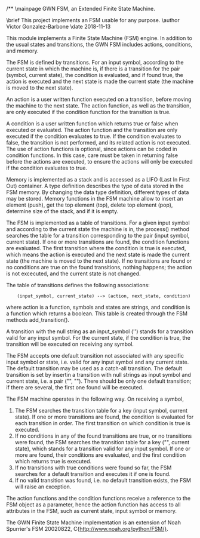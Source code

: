 /** \mainpage GWN FSM, an Extended Finite State Machine.

\brief This project implements an FSM usable for any purpose.
\author Victor Gonzalez-Barbone
\date 2018-11-13
 
This module implements a Finite State Machine (FSM) engine. In addition to the usual states and transitions, the GWN FSM includes actions, conditions, and memory. 

The FSM is defined by transitions. For an input symbol, according to the current state in which the machine is, if there is a transition for the pair (symbol, current state), the condition is evaluated, and if found true, the action is executed and the next state is made the current state (the machine is moved to the next state).

An action is a user written function executed on a transition, before moving the machine to the next state. The action function, as well as the transition, are only executed if the condition function for the transition is true.

A condition is a user written function which returns true or false when executed or evaluated. The action function and the transition are only executed if the condition evaluates to true. If the condition evaluates to false, the transition is not performed, and its related action is not executed. The use of action functions is optional, since actions can be coded in condition functions. In this case, care must be taken in returning false before the actions are executed, to ensure the actions will only be executed if the condition evaluates to true.

Memory is implemented as a stack and is accessed as a LIFO (Last In First Out) container. A type definition describes the type of data stored in the FSM memory. By changing the data type definition, different types of data may be stored. Memory functions in the FSM machine allow to insert an element (push), get the top element (top), delete top element (pop), determine size of the stack, and if it is empty.

The FSM is implemented as a table of transitions. For a given input symbol and according to the current state the machine is in, the process() method searches the table for a transition corresponding to the pair (input symbol, current state). If one or more transitions are found, the condition functions are evaluated. The first transition where the condition is true is executed, which means the action is executed and the next state is made the current state (the machine is moved to the next state). If no transitions are found or no conditions are true on the found transitions, nothing happens; the action is not excecuted, and the current state is not changed.

The table of transitions defines the following associations:

        (input_symbol, current_state) --> (action, next_state, condition)

where action is a function, symbols and states are strings, and condition is a function which returns a boolean. This table is created through the FSM methods add_transition().

A transition with the null string as an input_symbol ('') stands for a transition valid for any input symbol. For the current state, if the condition is true, the transition will be executed on receiving any symbol.

The FSM accepts one default transition not associated with any specific input symbol or state, i.e. valid for any input symbol and any current state. The default transition may be used as a catch-all transition. The default transition is set by insertin a transition with null strings as input symbol and current state, i.e. a pair ("", ""). There should be only one default transition; if there are several, the first one found will be executed.

The FSM machine operates in the following way. On receiving a symbol, 
  1. The FSM searches the transition table for a key (input symbol, current state). If one or more transitions are found, the condition is evaluated for each transition in order. The first transition on which condition is true is executed.
  2. If no conditions in any of the found transitions are true, or no transitions were found, the FSM searches the transition table for a key ("", current state), which stands for a transition valid for any input symbol. If one or more are found, their conditions are evaluated, and the first condition which returns true is executed.
  3. If no transitions with true conditions were found so far, the FSM searches for a default transition and executes it if one is found.
  4. If no valid transition was found, i.e. no default transition exists, the FSM will raise an exception.

The action functions and the condition functions receive a reference to the FSM object as a parameter, hence the action function has access to all attributes in the FSM, such as current state, input symbol or memory.

The GWN Finite State Machine implementation is an extension of Noah Spurrier's FSM 20020822, C{http://www.noah.org/python/FSM/}.




